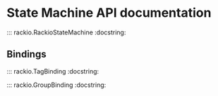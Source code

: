 # State Machine API documentation

::: rackio.RackioStateMachine
    :docstring:

## Bindings

::: rackio.TagBinding
    :docstring:

::: rackio.GroupBinding
    :docstring:
